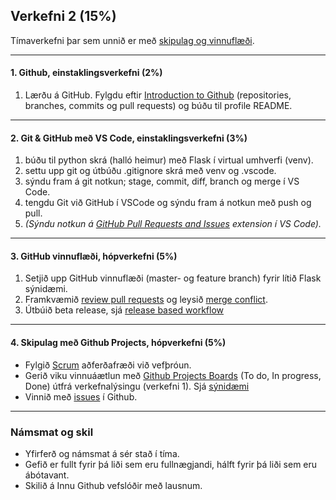 ## Verkefni 2 (15%)

Tímaverkefni þar sem unnið er með [skipulag og vinnuflæði](https://github.com/GunnarThorunnarson/VEFTHROUN/wiki/Skipulag-og-vinnufl%C3%A6%C3%B0i).

<!-- 
Veljið vinnuflæði við hæfi:
- Feature Branch Workflow
- 
- GitHub workflow). 
-->

---

#### 1. Github, einstaklingsverkefni (2%)
1. Lærðu á GitHub. Fylgdu eftir [Introduction to Github](https://github.com/skills/introduction-to-github) (repositories, branches, commits og pull requests) og búðu til profile README.

---

#### 2. Git & GitHub með VS Code, einstaklingsverkefni (3%)

1. búðu til python skrá (halló heimur) með Flask í virtual umhverfi (venv).
1. settu upp git og útbúðu .gitignore skrá með venv og .vscode.
1. sýndu fram á git notkun; stage, commit, diff, branch og merge í VS Code.
1. tengdu Git við GitHub í VSCode og sýndu fram á notkun með push og pull. 
1. _(Sýndu notkun á [GitHub Pull Requests and Issues](https://code.visualstudio.com/docs/editor/github) extension í VS Code)._

---

#### 3. GitHub vinnuflæði, hópverkefni (5%)

1. Setjið upp GitHub vinnuflæði (master- og feature branch) fyrir lítið Flask sýnidæmi.  
1. Framkvæmið [review pull requests](https://github.com/skills/review-pull-requests) og leysið [merge conflict](https://github.com/skills/resolve-merge-conflicts). 
1. Útbúið beta release, sjá [release based workflow](https://github.com/skills/release-based-workflow)

---

#### 4. Skipulag með Github Projects, hópverkefni (5%)
- Fylgið [Scrum](https://www.scrum.org/resources/what-is-scrum) aðferðafræði við vefþróun.
- Gerið viku vinnuáætlun með [Github Projects Boards](https://docs.github.com/en/issues/organizing-your-work-with-project-boards/managing-project-boards/about-project-boards) (To do, In progress, Done) útfrá verkefnalýsingu (verkefni 1). Sjá [sýnidæmi](https://github.com/GunnarThorunnarson/VEFTHROUN/blob/master/myndir/Projects.png)
- Vinnið með [issues](https://docs.github.com/en/issues/tracking-your-work-with-issues/about-issues#filtering) í Github.

---

### Námsmat og skil

- Yfirferð og námsmat á sér stað í tíma.
- Gefið er fullt fyrir þá liði sem eru fullnægjandi, hálft fyrir þá liði sem eru ábótavant. 
- Skilið á Innu Github vefslóðir með lausnum.
